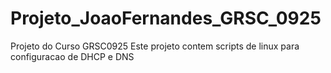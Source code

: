 # Projeto_JoaoFernandes_GRSC_0925
Projeto do Curso GRSC0925
Este projeto contem scripts de linux para configuracao de DHCP e DNS
